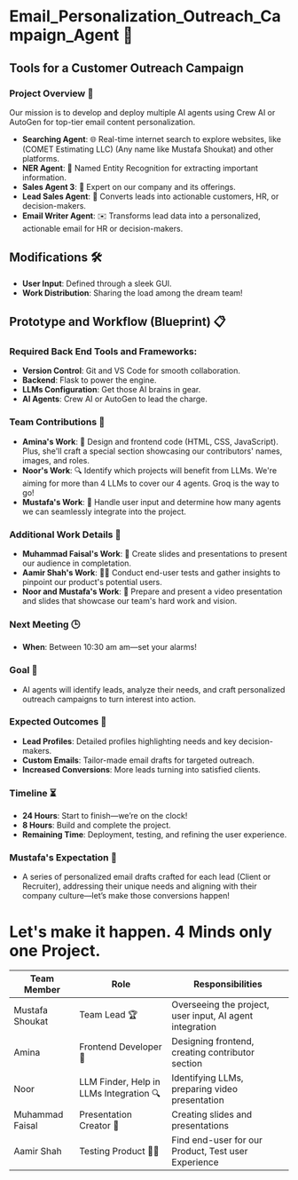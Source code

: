 # Email_Personalization_Outreach_Campaign_Agent 🚀

## Tools for a Customer Outreach Campaign
### Project Overview 🧩

Our mission is to develop and deploy multiple AI agents using Crew AI or AutoGen for top-tier email content personalization.


- **Searching Agent**: 🌐 Real-time internet search to explore websites, like (COMET Estimating LLC) (Any name like Mustafa Shoukat) and other platforms.
- **NER Agent**: 🧠 Named Entity Recognition for extracting important information.
- **Sales Agent 3**: 💼 Expert on our company and its offerings.
- **Lead Sales Agent**: 🎯 Converts leads into actionable customers, HR, or decision-makers.
- **Email Writer Agent**: ✉️ Transforms lead data into a personalized, actionable email for HR or decision-makers.

## Modifications 🛠️

- **User Input**: Defined through a sleek GUI.
- **Work Distribution**: Sharing the load among the dream team!

## Prototype and Workflow (Blueprint) 📋

### Required Back End Tools and Frameworks:

- **Version Control**: Git and VS Code for smooth collaboration.
- **Backend**: Flask to power the engine.
- **LLMs Configuration**: Get those AI brains in gear.
- **AI Agents**: Crew AI or AutoGen to lead the charge.

### Team Contributions 🤝

- **Amina's Work**: 🎨 Design and frontend code (HTML, CSS, JavaScript). Plus, she'll craft a special section showcasing our contributors' names, images, and roles.
- **Noor's Work**: 🔍 Identify which projects will benefit from LLMs. We're aiming for more than 4 LLMs to cover our 4 agents. Groq is the way to go!
- **Mustafa's Work**: 🧩 Handle user input and determine how many agents we can seamlessly integrate into the project.

### Additional Work Details 🔧

- **Muhammad Faisal's Work**: 🎤 Create slides and presentations to present our audience in completation.
- **Aamir Shah's Work**: 🕵️‍♂️ Conduct end-user tests and gather insights to pinpoint our product's potential users.
- **Noor and Mustafa's Work**: 🎥 Prepare and present a video presentation and slides that showcase our team's hard work and vision.

### Next Meeting 🕒

- **When**: Between 10:30 am  am—set your alarms!

### Goal 🎯

- AI agents will identify leads, analyze their needs, and craft personalized outreach campaigns to turn interest into action.

### Expected Outcomes 🚀

- **Lead Profiles**: Detailed profiles highlighting needs and key decision-makers.
- **Custom Emails**: Tailor-made email drafts for targeted outreach.
- **Increased Conversions**: More leads turning into satisfied clients.

### Timeline ⏳

- **24 Hours**: Start to finish—we’re on the clock!
- **8 Hours**: Build and complete the project.
- **Remaining Time**: Deployment, testing, and refining the user experience.

### Mustafa's Expectation 🎯

- A series of personalized email drafts crafted for each lead (Client or Recruiter), addressing their unique needs and aligning with their company culture—let’s make those conversions happen!

# Let's make it happen. 4 Minds only one Project. 





| **Team Member**      | **Role**                            | **Responsibilities**                                                 |
|----------------------|-------------------------------------|-----------------------------------------------------------------------|
| Mustafa Shoukat      | Team Lead 🏆                        | Overseeing the project, user input, AI agent integration               |
| Amina                | Frontend Developer 🎨              | Designing frontend, creating contributor section                      |
| Noor                 | LLM Finder, Help in LLMs Integration 🔍 | Identifying LLMs, preparing video presentation                         |
| Muhammad Faisal      | Presentation Creator 🎤            | Creating  slides and presentations                        |
| Aamir Shah           | Testing Product 🕵️‍♂️             | Find end-user for our Product,  Test user Experience                         | 
